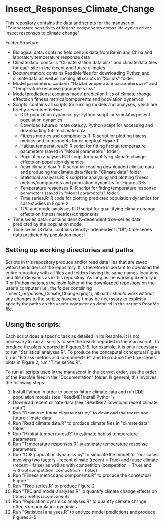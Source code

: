# Insect_Responses_Climate_Change
This repository contains the data and scripts for the manuscript "Temperature sensitivity of fitness components across life cycles drives insect responses to climate change"

Folder Structure:
* Biological data: contains field census data from Benin and China and laboratory temperature response data
* Climate data: contains "Climate station data.xlsx" and climate data files for each site in the recent and future climates
* Documentation: contains ReadMe files for downloading Python and climate data as well as running all scripts in "Scripts" folder
* Model parameters: contains "Habitat temperature parameters.csv" and "Temperature response parameters.csv"
* Model predictions: contains model prediction files of climate change effects on fitness metrics/components and population dynamics
* Scripts: contains all scripts for running models and analyses, which are briefly described below:
  * DDE population dynamics.py: Python script for simulating insect population dynamics
  * Download future climate data.py: Python script for accessing and downloading future climate data
  * Fitness metrics and components.R: R script for plotting fitness metrics and components for conceptual Figure 1
  * Habitat temperatures.R: R script for fitting habitat temperature parameters (saved in "Model parameters" folder)
  * Population analyses.R: R script for quantifying climate change effects on population dynamics
  * Read climate data.R: R script for reading downloaded climate data and producing the climate data files in "Climate data" folder
  * Statistical analyses.R: R script for analyzing and plotting fitness metrics/components and population dynamics for Figures 3-5
  * Temperature responses.R: R script for fitting temperature response parameters (saved in "Model parameters" folder)
  * Time series.R: R code for plotting predicted population dynamics for case studies in Figure 2
  * TPC and model analyses.R: R script for quantifying climate change effects on fitness metrics/components
* Time series data: contains density-dependent time-series data predicted by the population model
* Time series DI data: contains density-independent ("DI") time-series data predicted by population model

## Setting up working directories and paths
Scripts in this repository produce and/or read data files that are saved within the folders of the repository. It is therefore important to download the entire repository with all files and folders having the same names, locations, and file extensions as in this repository. As long as the working directory in R or Python matches the main folder of the downloaded repository on the user's computer (i.e., the folder containing "Insect_responses_Climate_Change.rproj"), all paths _should_ work without any changes to the scripts; however, it may be necessary to explicitly specify the paths on the user's computer as detailed in the script's ReadMe file. 

## Using the scripts:
Each script does a specific task as detailed in its ReadMe. It is not necessary to run all scripts to see the results reported in the manuscript. To produce the plots reported in Figures 3-5, for example, it is only necessary to run "Statistical analyses.R". To produce the conceputal conceptual Figure 1, run "Fitness metrics and components.R" and to produce the time-series plots in Figure 2, run "Time series.R".

To run all scripts used in the manuscript in the correct order, see the order of the ReadMe files in the "Documentation" folder. In general, this involves the following steps:
1. Install Python in order to access future climate data and run DDE population models (see "ReadME1 Install Python")
2. Download recent climate data (see "ReadMe2 Download recent climate data")
3. Run "Download future climate data.py" to download the recent and future climate data
4. Run "Read climate data.R" to produce climate files in "climate data" folder
5. Run "Habitat temperatures.R" to estimate habitat temperature parameters
6. Run "Temperature responses.R" to estimate temperature response parameters
7. Run "DDE population dynamics.py" to simulate the model for four cases involving two factors - recent climate (recent = True) and future climate (recent = false) as well as with competition (competition = True) and without competition (competition = False)
8. Run "Fitness metrics and components.R" to produce the conceptual Figure 1
9. Run "Time series.R" to produce Figure 2
10. Run "TPC and model analyses.R" to quantify climate change effects on fitness metrics/components
11. Run "Population dynamics analyses.R" to quantify climate change effects on population dynamics
12. Run "Statistical analyses.R" to analyze model predictions and produce Figures 3-5
